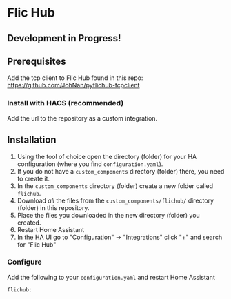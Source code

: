 # Flic Hub

## Development in Progress!

## Prerequisites

Add the tcp client to Flic Hub found in this repo: https://github.com/JohNan/pyflichub-tcpclient

### Install with HACS (recommended)
Add the url to the repository as a custom integration.

## Installation

1. Using the tool of choice open the directory (folder) for your HA configuration (where you find `configuration.yaml`).
2. If you do not have a `custom_components` directory (folder) there, you need to create it.
3. In the `custom_components` directory (folder) create a new folder called `flichub`.
4. Download _all_ the files from the `custom_components/flichub/` directory (folder) in this repository.
5. Place the files you downloaded in the new directory (folder) you created.
6. Restart Home Assistant
7. In the HA UI go to "Configuration" -> "Integrations" click "+" and search for "Flic Hub"

### Configure
Add the following to your `configuration.yaml` and restart Home Assistant
```
flichub:
```